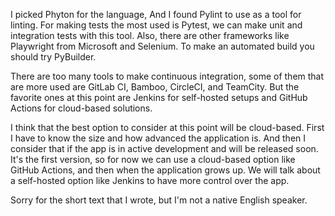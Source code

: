 I picked Phyton for the language, And I found Pylint to use as a tool for linting.
For making tests the most used is Pytest, we can make unit and integration tests with this tool.
Also, there are other frameworks like Playwright from Microsoft and Selenium.
To make an automated build you should try PyBuilder.

There are too many tools to make continuous integration, some of them that are more used are GitLab CI,
Bamboo, CircleCI, and TeamCity. But the favorite ones at this point are Jenkins for self-hosted setups and
GitHub Actions for cloud-based solutions.

I think that the best option to consider at this point will be cloud-based. First I have to know the size and how advanced the application is. And then I consider that if the app is in active development and will be released soon. It's the first version, so for now we can use a cloud-based option like GitHub Actions, and then when the application grows up. We will talk about a self-hosted option like Jenkins to have more control over the app.

Sorry for the short text that I wrote, but I'm not a native English speaker.
